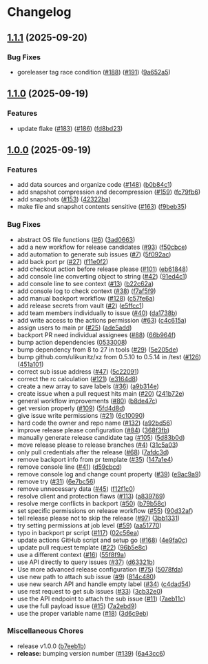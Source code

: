 # Changelog

## [1.1.1](https://github.com/rancher/terraform-provider-file/compare/v1.1.0...v1.1.1) (2025-09-20)


### Bug Fixes

* goreleaser tag race condition ([#188](https://github.com/rancher/terraform-provider-file/issues/188)) ([#191](https://github.com/rancher/terraform-provider-file/issues/191)) ([9a652a5](https://github.com/rancher/terraform-provider-file/commit/9a652a5d22f7e5019f691b3b436e784318050c58))

## [1.1.0](https://github.com/rancher/terraform-provider-file/compare/v1.0.0...v1.1.0) (2025-09-19)


### Features

* update flake ([#183](https://github.com/rancher/terraform-provider-file/issues/183)) ([#186](https://github.com/rancher/terraform-provider-file/issues/186)) ([fd8bd23](https://github.com/rancher/terraform-provider-file/commit/fd8bd232cd0b20fca859fc3fe97c8e7494b08f72))

## [1.0.0](https://github.com/rancher/terraform-provider-file/compare/v0.1.0...v1.0.0) (2025-09-19)


### Features

* add data sources and organize code ([#148](https://github.com/rancher/terraform-provider-file/issues/148)) ([b0b84c1](https://github.com/rancher/terraform-provider-file/commit/b0b84c140972cc32303c2ce588a16f3cf867525d))
* add snapshot compression and decompression ([#159](https://github.com/rancher/terraform-provider-file/issues/159)) ([fc79fb6](https://github.com/rancher/terraform-provider-file/commit/fc79fb629148d5d3333ec053e0f80173d8c6146d))
* add snapshots ([#153](https://github.com/rancher/terraform-provider-file/issues/153)) ([42322ba](https://github.com/rancher/terraform-provider-file/commit/42322babc8324adf304c9466f6b1ba39517ca588))
* make file and snapshot contents sensitive ([#163](https://github.com/rancher/terraform-provider-file/issues/163)) ([f9beb35](https://github.com/rancher/terraform-provider-file/commit/f9beb35bca9dbd2dbf04098f64a7a18e84b1f627))


### Bug Fixes

* abstract OS file functions ([#6](https://github.com/rancher/terraform-provider-file/issues/6)) ([3ad0663](https://github.com/rancher/terraform-provider-file/commit/3ad0663037a4d1892a576f7181d5c9a8daaa36d8))
* add a new workflow for release candidates ([#93](https://github.com/rancher/terraform-provider-file/issues/93)) ([f50cbce](https://github.com/rancher/terraform-provider-file/commit/f50cbceeeeeb177fc4504bb5a639a042e5b09258))
* add automation to generate sub issues ([#7](https://github.com/rancher/terraform-provider-file/issues/7)) ([5f092ac](https://github.com/rancher/terraform-provider-file/commit/5f092ac3528b11da66e52ebaa05783f7d4967544))
* add back port pr ([#27](https://github.com/rancher/terraform-provider-file/issues/27)) ([f11e0f2](https://github.com/rancher/terraform-provider-file/commit/f11e0f2d0f56e583315447695c15c4159893a134))
* add checkout action before release please ([#101](https://github.com/rancher/terraform-provider-file/issues/101)) ([eb61848](https://github.com/rancher/terraform-provider-file/commit/eb6184873ccfda7367f605bbe2fbc5b032990e38))
* add console line converting object to string ([#42](https://github.com/rancher/terraform-provider-file/issues/42)) ([91ed4c1](https://github.com/rancher/terraform-provider-file/commit/91ed4c1e6d92d90b46ead078b1a775ad311ee602))
* add console line to see context ([#13](https://github.com/rancher/terraform-provider-file/issues/13)) ([b22c62a](https://github.com/rancher/terraform-provider-file/commit/b22c62a00d0ebb2292a36f3b49b58e71732b86e7))
* add console log to check context ([#38](https://github.com/rancher/terraform-provider-file/issues/38)) ([f7af5f9](https://github.com/rancher/terraform-provider-file/commit/f7af5f97cdff11919a361467df7d00e273a866c5))
* add manual backport workflow ([#128](https://github.com/rancher/terraform-provider-file/issues/128)) ([c57fe6a](https://github.com/rancher/terraform-provider-file/commit/c57fe6af0289d48f88984127897ad84327beff61))
* add release secrets from vault ([#2](https://github.com/rancher/terraform-provider-file/issues/2)) ([e5ffcc1](https://github.com/rancher/terraform-provider-file/commit/e5ffcc11a56d3b4d38fdbed0ecdb02edc587e7af))
* add team members individually to issue ([#40](https://github.com/rancher/terraform-provider-file/issues/40)) ([da1738b](https://github.com/rancher/terraform-provider-file/commit/da1738bbb0598cf3102709f1c24465cb1e9b5bc1))
* add write access to the actions permission ([#63](https://github.com/rancher/terraform-provider-file/issues/63)) ([c4c615a](https://github.com/rancher/terraform-provider-file/commit/c4c615ade0197f44adaaaac138b06f96e464d206))
* assign users to main pr ([#25](https://github.com/rancher/terraform-provider-file/issues/25)) ([ade5add](https://github.com/rancher/terraform-provider-file/commit/ade5addd2bc38b9694aa1a873cea1db8305d8245))
* backport PR need individual assignees ([#88](https://github.com/rancher/terraform-provider-file/issues/88)) ([66b964f](https://github.com/rancher/terraform-provider-file/commit/66b964f45ca543816423bdc41cc0d0bee73ccd58))
* bump action dependencies ([0533008](https://github.com/rancher/terraform-provider-file/commit/0533008f61d18a96f9107221c4df260280919a70))
* bump dependency from 8 to 27 in tools ([#29](https://github.com/rancher/terraform-provider-file/issues/29)) ([5e205de](https://github.com/rancher/terraform-provider-file/commit/5e205dec0c11fe197d6b23c260f34117587f317e))
* bump github.com/ulikunitz/xz from 0.5.10 to 0.5.14 in /test ([#126](https://github.com/rancher/terraform-provider-file/issues/126)) ([451a101](https://github.com/rancher/terraform-provider-file/commit/451a101355a87068280b1358e077b660a5d3cac7))
* correct sub issue address ([#47](https://github.com/rancher/terraform-provider-file/issues/47)) ([5c22091](https://github.com/rancher/terraform-provider-file/commit/5c220916e472616dbe55604c06b158428cdb0ede))
* correct the rc calculation ([#121](https://github.com/rancher/terraform-provider-file/issues/121)) ([e3164d8](https://github.com/rancher/terraform-provider-file/commit/e3164d8a78a228ef331e9dca8bc93e89c5a189ed))
* create a new array to save labels ([#36](https://github.com/rancher/terraform-provider-file/issues/36)) ([a9b314e](https://github.com/rancher/terraform-provider-file/commit/a9b314efd486e03d35dcf32a30f65d07ea1289dd))
* create issue when a pull request hits main ([#20](https://github.com/rancher/terraform-provider-file/issues/20)) ([241b72e](https://github.com/rancher/terraform-provider-file/commit/241b72e742810a3eecb26d0a8620c83e79686901))
* general workflow improvements ([#80](https://github.com/rancher/terraform-provider-file/issues/80)) ([b8de47c](https://github.com/rancher/terraform-provider-file/commit/b8de47c589a5ffba34cdb8da0e7841d76a5047a5))
* get version properly ([#109](https://github.com/rancher/terraform-provider-file/issues/109)) ([5fd4d8d](https://github.com/rancher/terraform-provider-file/commit/5fd4d8d555ea5a73219e6c91f91242979d5aef73))
* give issue write permissions ([#21](https://github.com/rancher/terraform-provider-file/issues/21)) ([6c10090](https://github.com/rancher/terraform-provider-file/commit/6c1009008dd1bf0539d2ac6d9340cc608de25054))
* hard code the owner and repo name ([#132](https://github.com/rancher/terraform-provider-file/issues/132)) ([a92bd56](https://github.com/rancher/terraform-provider-file/commit/a92bd56465062720741e8b49ea5f5eeb7c7bf78f))
* improve release please configuration ([#84](https://github.com/rancher/terraform-provider-file/issues/84)) ([368f3fb](https://github.com/rancher/terraform-provider-file/commit/368f3fbb449be6b932401ea5f2bec94b9911fd0a))
* manually generate release candidate tag ([#105](https://github.com/rancher/terraform-provider-file/issues/105)) ([5d83b0d](https://github.com/rancher/terraform-provider-file/commit/5d83b0d27a275566b56f4819d174c2a89b574c32))
* move release please to release branches ([#4](https://github.com/rancher/terraform-provider-file/issues/4)) ([31c5a03](https://github.com/rancher/terraform-provider-file/commit/31c5a03e8f476f3e73215ff4c732e72d185c68d4))
* only pull credentials after the release ([#68](https://github.com/rancher/terraform-provider-file/issues/68)) ([7afdc3d](https://github.com/rancher/terraform-provider-file/commit/7afdc3da8290ab07e3aa444dcd6f0645410b9476))
* remove backport info from pr template ([#35](https://github.com/rancher/terraform-provider-file/issues/35)) ([147a1e4](https://github.com/rancher/terraform-provider-file/commit/147a1e4509e08aefc75054cd90d88caf53e10cc9))
* remove console line ([#41](https://github.com/rancher/terraform-provider-file/issues/41)) ([d59cbcd](https://github.com/rancher/terraform-provider-file/commit/d59cbcd61aba8d43de8201e1dea6d0aa8c530e2a))
* remove console log and change count property ([#39](https://github.com/rancher/terraform-provider-file/issues/39)) ([e9ac9a9](https://github.com/rancher/terraform-provider-file/commit/e9ac9a95c3e5a1abe6507ce9f517906a0310cab1))
* remove try ([#31](https://github.com/rancher/terraform-provider-file/issues/31)) ([6e7bc56](https://github.com/rancher/terraform-provider-file/commit/6e7bc56d5366baab8a2376cc687730aa5ee88ae4))
* remove unnecessary data ([#45](https://github.com/rancher/terraform-provider-file/issues/45)) ([f12f1c0](https://github.com/rancher/terraform-provider-file/commit/f12f1c05f50d492692ba8d7d2f8c7e4b7149e864))
* resolve client and protection flaws ([#113](https://github.com/rancher/terraform-provider-file/issues/113)) ([a839769](https://github.com/rancher/terraform-provider-file/commit/a839769d2aafd6217388358d0e8c2f229d5e2b44))
* resolve merge conflicts in backport ([#50](https://github.com/rancher/terraform-provider-file/issues/50)) ([b79b58c](https://github.com/rancher/terraform-provider-file/commit/b79b58c5d4e4d8ca1c1fcba467a290cca0172df9))
* set specific permissions on release workflow ([#55](https://github.com/rancher/terraform-provider-file/issues/55)) ([90d32af](https://github.com/rancher/terraform-provider-file/commit/90d32af4353b7c8f18fa5ef53efa4c601b8557b3))
* tell release please not to skip the release ([#97](https://github.com/rancher/terraform-provider-file/issues/97)) ([3bb1331](https://github.com/rancher/terraform-provider-file/commit/3bb1331374fc2733745eb4e345f9778dff3fb552))
* try setting permissions at job level ([#59](https://github.com/rancher/terraform-provider-file/issues/59)) ([aa51770](https://github.com/rancher/terraform-provider-file/commit/aa517700c1772c027df28ed603b8f9612093a1ee))
* typo in backport pr script ([#117](https://github.com/rancher/terraform-provider-file/issues/117)) ([02c56ea](https://github.com/rancher/terraform-provider-file/commit/02c56ea5ef8aa8a71eaa27a5cb581f2a8529d77e))
* update actions GitHub script and setup go ([#168](https://github.com/rancher/terraform-provider-file/issues/168)) ([4e9fa0c](https://github.com/rancher/terraform-provider-file/commit/4e9fa0cca9e496452c264dacbab1a4dcc47802ee))
* update pull request template ([#22](https://github.com/rancher/terraform-provider-file/issues/22)) ([96b5e8c](https://github.com/rancher/terraform-provider-file/commit/96b5e8c36fafd31c67d29b99ec25662d42b02798))
* use a different context ([#16](https://github.com/rancher/terraform-provider-file/issues/16)) ([55f8f9a](https://github.com/rancher/terraform-provider-file/commit/55f8f9aee6a515d0baeb23c76fe3719c8a4c8587))
* use API directly to query issues ([#37](https://github.com/rancher/terraform-provider-file/issues/37)) ([d63321b](https://github.com/rancher/terraform-provider-file/commit/d63321b3e3b4b533403a3fe2da39e897359fce99))
* Use more advanced release configuration ([#75](https://github.com/rancher/terraform-provider-file/issues/75)) ([5078fda](https://github.com/rancher/terraform-provider-file/commit/5078fdae03a05071796a46b3466f6ee1c6409a6d))
* use new path to attach sub issue ([#9](https://github.com/rancher/terraform-provider-file/issues/9)) ([814c480](https://github.com/rancher/terraform-provider-file/commit/814c480d602f25cdf7f4e14e27a8344d8a245e0b))
* use new search API and handle empty label ([#34](https://github.com/rancher/terraform-provider-file/issues/34)) ([c4dad54](https://github.com/rancher/terraform-provider-file/commit/c4dad54b852a60ec115f2309eaa4bb1c78751912))
* use rest request to get sub issues ([#33](https://github.com/rancher/terraform-provider-file/issues/33)) ([3cb32e0](https://github.com/rancher/terraform-provider-file/commit/3cb32e0d3da37d212979db230de39911a47fa3d4))
* use the API endpoint to attach the sub issue ([#11](https://github.com/rancher/terraform-provider-file/issues/11)) ([7aeb11c](https://github.com/rancher/terraform-provider-file/commit/7aeb11cd143e63a15971df2b4bf1f1b32d979b77))
* use the full payload issue ([#15](https://github.com/rancher/terraform-provider-file/issues/15)) ([7a2ebd9](https://github.com/rancher/terraform-provider-file/commit/7a2ebd955e0166cc4ca3ec285aa904989cc43948))
* use the proper variable name ([#18](https://github.com/rancher/terraform-provider-file/issues/18)) ([3d6c9eb](https://github.com/rancher/terraform-provider-file/commit/3d6c9eb5bbfd3dcbd66023ac16d02b5edf8df556))


### Miscellaneous Chores

* release v1.0.0 ([b7eeb1b](https://github.com/rancher/terraform-provider-file/commit/b7eeb1b2d6620ab5d042c8a8c265b0e8bec1a16f))
* **release:** bumping version number ([#139](https://github.com/rancher/terraform-provider-file/issues/139)) ([6a43cc6](https://github.com/rancher/terraform-provider-file/commit/6a43cc60fce1a61af5fdff2066006b8357a852a0))

